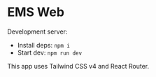 # EMS Web

Development server:

- Install deps: `npm i`
- Start dev: `npm run dev`

This app uses Tailwind CSS v4 and React Router.
